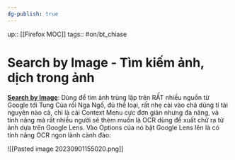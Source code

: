 ```yaml
---
dg-publish: true
---
```

up:: [[Firefox MOC]]
tags:: #on/bt_chiase 

# Search by Image - Tìm kiếm ảnh, dịch trong ảnh
[**Search by Image**](https://addons.mozilla.org/en-US/firefox/addon/search_by_image/): Dùng để tìm ảnh trùng lặp trên RẤT nhiều nguồn từ Google tới Tung Của rồi Nga Ngố, đủ thể loại, rất nhẹ cài vào chả dùng tí tài nguyên nào cả, chỉ là cái Context Menu cực đơn giản nhưng đa năng, và tính năng mà rất nhiều người sẽ thèm muốn là OCR dùng để xuất chữ ra từ ảnh dựa trên Google Lens. Vào Options của nó bật Google Lens lên là có tính năng OCR ngon lành cành đào:

![[Pasted image 20230901155020.png]]